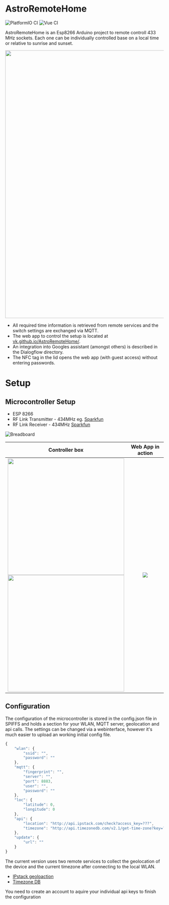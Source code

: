 # AstroRemoteHome

![PlatformIO CI](https://github.com/VK/AstroRemoteHome/workflows/PlatformIO%20CI/badge.svg)
![Vue CI](https://github.com/VK/AstroRemoteHome/workflows/Vue%20CI/badge.svg)

AstroRemoteHome is an Esp8266 Arduino project to remote controll 433 MHz sockets.
Each one can be individually controlled base on a local time or relative to sunrise and sunset.

<img src="https://vk.github.io/AstroRemoteHome/img/setup.png" width="850" />


* All required time information is retrieved from remote services and the switch settings are exchanged via MQTT.
* The web app to control the setup is located at [vk.github.io/AstroRemoteHome/](https://vk.github.io/AstroRemoteHome/).
* An integration into Googles assistant (amongst others) is described in the Dialogflow directory.
* The NFC tag in the lid opens the web app (with guest access) without entering passwords.


# Setup
## Microcontroller Setup

* ESP 8266
* RF Link Transmitter - 434MHz eg. [Sparkfun](https://www.sparkfun.com/products/10534)
* RF Link Receiver - 434MHz [Sparkfun](https://www.sparkfun.com/products/10532)

![Breadboard](https://vk.github.io/AstroRemoteHome/img/breadboard.png "BreadBoard")

Controller box                                               | Web App in action
:---------------------------------------------------------------:|:-----------------------------------------------------------:
<img src="https://vk.github.io/AstroRemoteHome/img/box_open.png" width="370" /><br/><img src="https://vk.github.io/AstroRemoteHome/img/box_closed.png" width="370" />  |  ![](https://vk.github.io/AstroRemoteHome/img/app.gif)


## Configuration

The configuration of the microcontroller is stored in the config.json file in SPIFFS and holds a section for your WLAN, MQTT server, geolocation and api calls.
The settings can be changed via a webinterface, however it's much easier to upload an working initial config file.

```javascript
{
    "wlan": {
        "ssid": "",
        "password": ""
    },
    "mqtt": {
        "fingerprint": "",
        "server": "",
        "port": 8883,
        "user": "",
        "password": ""
    },
    "loc": {
        "latitude": 0,
        "longitude": 0
    },
    "api": {
        "location": "http://api.ipstack.com/check?access_key=???",
        "timezone": "http://api.timezonedb.com/v2.1/get-time-zone?key=???"
    },
    "update": {
        "url": ""
    }
}
```

The current version uses two remote services to collect the geolocation of the device and the current timezone after connecting to the local WLAN.
* [IPstack geoloaction](https://ipstack.com/)
* [Timezone DB](https://timezonedb.com/)

You need to create an account to aquire your individual api keys to finish the configuration


